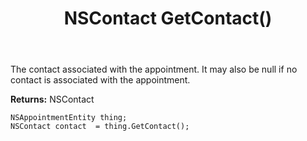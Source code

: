 ﻿---
uid: crmscript_ref_NSAppointmentEntity_GetContact
title: NSContact GetContact()
intellisense: NSAppointmentEntity.GetContact
keywords: NSAppointmentEntity, GetContact
so.topic: reference
---

The contact associated with the appointment. It may also be null if no contact is associated with the appointment.

**Returns:** NSContact


```crmscript
NSAppointmentEntity thing;
NSContact contact  = thing.GetContact();
```


